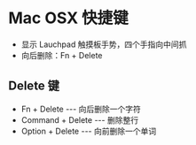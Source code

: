 # Mac OSX 快捷键


* 显示 Lauchpad   触摸板手势，四个手指向中间抓
* 向后删除：Fn + Delete



## Delete 键

* Fn + Delete --- 向后删除一个字符
* Command + Delete --- 删除整行
* Option + Delete --- 向前删除一个单词